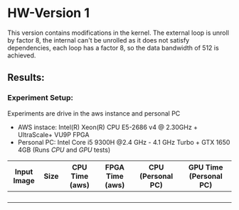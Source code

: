 
# **HW-Version 1**
This version contains modifications in the kernel. The external loop is unroll by factor 8, the internal can't be unrolled as it does not satisfy dependencies, each loop has a factor 8, so the data bandwidth of 512 is achieved.

## **Results**:

### Experiment Setup:
Experiments are drive in the aws instance and personal PC
* AWS instace: Intel(R) Xeon(R) CPU E5-2686 v4 @ 2.30GHz + UltraScale+ VU9P FPGA
* Personal PC: Intel Core i5 9300H @2.4 GHz - 4.1 GHz Turbo + GTX 1650 4GB (Runs *CPU* and *GPU* tests)

| Input Image | Size | CPU Time (aws) | FPGA Time (aws) | CPU (Personal PC) | GPU Time (Personal PC) |
| - | - | - | - | - | - |
|   |   |   |   |   |   |
|   |   |   |   |   |   |
|   |   |   |   |   |   |
|   |   |   |   |   |   |
